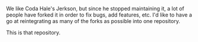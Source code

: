 We like Coda Hale's Jerkson, but since he stopped maintaining it, a lot of people have forked it in order to fix bugs, add features, etc.  I'd like to have a go at reintegrating as many of the forks as possible into one repository.

This is that repository.